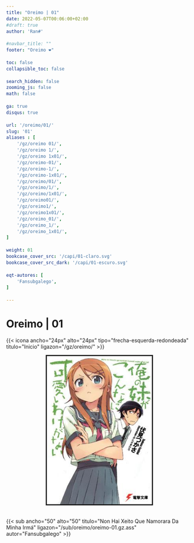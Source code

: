 ```yaml
---
title: "Oreimo | 01"
date: 2022-05-07T00:06:00+02:00
#draft: true
author: 'Ran#'

#navbar_title: ""
footer: "Oreimo ❤️"

toc: false
collapsible_toc: false

search_hidden: false
zooming_js: false
math: false

ga: true
disqus: true

url: '/oreimo/01/'
slug: '01'
aliases : [
    '/gz/oreimo 01/',
    '/gz/oreimo 1/',
    '/gz/oreimo 1x01/',
    '/gz/oreimo-01/',
    '/gz/oreimo-1/',
    '/gz/oreimo-1x01/',
    '/gz/oreimo/01/',
    '/gz/oreimo/1/',
    '/gz/oreimo/1x01/',
    '/gz/oreimo01/',
    '/gz/oreimo1/',
    '/gz/oreimo1x01/',
    '/gz/oreimo_01/',
    '/gz/oreimo_1/',
    '/gz/oreimo_1x01/',
]

weight: 01
bookcase_cover_src: '/capi/01-claro.svg'
bookcase_cover_src_dark: '/capi/01-escuro.svg'

eqt-autores: [
    'Fansubgalego',
]

---
```


# Oreimo | 01

{{< icona ancho="24px" alto="24px" tipo="frecha-esquerda-redondeada" titulo="Inicio" ligazon="/gz/oreimo/" >}}

<div style="text-align: center">
    <img style="border: 3px solid currentColor" height=400 title="oreimo" alt="oreimo" src="/portada/oreimo.jpg">
</div>

<br>

<!-- {{< sub ancho="50" alto="50" titulo="Non Hai Xeito Que Namorara Da Minha Irmá" ligazon="/sub/oreimo/oreimo-01.gz.ass" texto_tamanho="34px" texto_x="106" texto_y="164" texto="01" autor="Fansubgalego" >}} -->
{{< sub ancho="50" alto="50" titulo="Non Hai Xeito Que Namorara Da Minha Irmá" ligazon="/sub/oreimo/oreimo-01.gz.ass" autor="Fansubgalego" >}}
